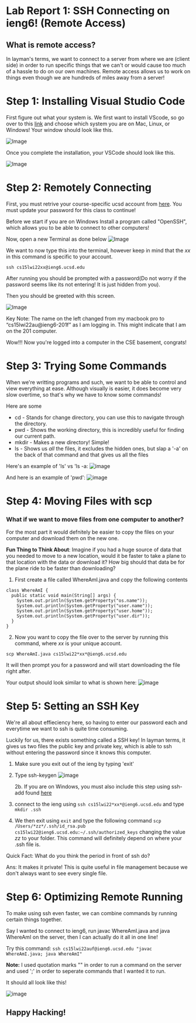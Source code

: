# Lab Report 1: SSH Connecting on ieng6! (Remote Access) 

## What is remote access? 
In layman's terms, we want to connect to a server from where we are (client side) in order to run specific things that we can't or would cause too much of a hassle to do on our own machines. Remote access allows us to work on things even though we are hundreds of miles away from a server! 

# Step 1: Installing Visual Studio Code
First figure out what your system is. 
We first want to install VScode, so go over to this [link](https://code.visualstudio.com/download) and choose which system you are on Mac, Linux, or Windows! Your window should look like this. 

![Image](vscodeinstallopt.png)

Once you complete the installation, your VSCode should look like this. 

![Image](vscodedownload_ss.png)

# Step 2: Remotely Connecting
First, you must retrive your course-specific ucsd account from [here](https://sdacs.ucsd.edu/~icc/index.php). You must update your password for this class to continue!  


Before we start if you are on Windows 
 Install a program called "OpenSSH", which allows you to be able to connect to other computers! 

Now, open a new Terminal as done below 
![Image](openingterminal.png)

We want to now type this into the terminal, however keep in mind that the *xx* in this command is specific to your account.  

`ssh cs15lwi22xx@ieng6.ucsd.edu`

After running you should be prompted with a password(Do not worry if the password seems like its not entering! It is just hidden from you). 

Then you should be greeted with this screen. 

![Image](sshlogininit.png)

Key Note: The name on the left changed from my macbook pro to “cs15lwi22au@ieng6-201f” as I am logging in. This might indicate that I am on the 201 computer. 


Wow!!! Now you're logged into a computer in the CSE basement, congrats! 


# Step 3: Trying Some Commands
When we're writting programs and such, we want to be able to control and view everything at ease. Although visually is easier, it does become very slow overtime, so that's why we have to know some commands! 

Here are some 
* cd - Stands for change directory, you can use this to navigate through the directory. 
* pwd - Shows the working directory, this is incredibly useful for finding our current path. 
* mkdir - Makes a new directory! Simple! 
* ls - Shows us *all* the files, it excludes the hidden ones, but slap a '-a' on the back of that command and that gives us all the files

Here's an example of 'ls' vs 'ls -a: 
![image](lsvslsa.png)

And here is an example of 'pwd': 
![image](pwdexam.png)

# Step 4: Moving Files with scp
### What if we want to move files from one computer to another? 

For the most part it would defnitely be easier to copy the files on your computer and download them on the new one. 

**Fun Thing to Think About**: 
    Imagine if you had a huge source of data that you needed to move to a new location, would it be faster to take a plane to that location with the data or download it? How big should that data be for the plane ride to be faster than downloading? 

1. First create a file called WhereAmI.java and copy the following contents 
```
class WhereAmI {
  public static void main(String[] args) {
    System.out.println(System.getProperty("os.name"));
    System.out.println(System.getProperty("user.name"));
    System.out.println(System.getProperty("user.home"));
    System.out.println(System.getProperty("user.dir"));
  }
}
```
2. Now you want to copy the file over to the server by running this command, where *xx* is your unique account. 

`scp WhereAmI.java cs15lwi22*xx*@ieng6.ucsd.edu `

It will then prompt you for a password and will start downloading the file right after. 

Your output should look similar to what is shown here:
![image](scpcommand.png)

# Step 5: Setting an SSH Key
We're all about effieciency here, so having to enter our password each and everytime we want to ssh is quite time consuming. 

Luckily for us, there exists something called a SSH key! In layman terms, it gives us two files the public key and private key, which is able to ssh without entering the password since it knows this computer. 


1. Make sure you exit out of the ieng by typing 'exit' 
2. Type ssh-keygen
![image](sshkey.png)

    2b. If you are on Windows, you must also include this step using ssh-add found [here](https://docs.microsoft.com/en-us/windows-server/administration/openssh/openssh_keymanagement#user-key-generation)
3. connect to the ieng using `ssh cs15lwi22*xx*@ieng6.ucsd.edu` and type `mkdir .ssh` 

4. We then exit using `exit` and type the following command 
`scp /Users/*zz*/.ssh/id_rsa.pub cs15lwi22@ieng6.ucsd.edu:~/.ssh/authorized_keys`
changing the value *zz* to your folder. This command will definitely depend on where your .ssh file is. 

Quick Fact: What do you think the period in front of ssh do? 

Ans: It makes it private! This is quite useful in file management because we don't always want to see every single file. 


# Step 6: Optimizing Remote Running
To make using ssh even faster, we can combine commands by running certain things together. 

Say I wanted to connect to ieng6, run javac WhereAmI.java and java WhereAmI on the server, then I can actually do it all in one line! 

Try this command: 
`ssh cs15lwi22auf@ieng6.ucsd.edu "javac WhereAmI.java; java WhereAmI" ` 

**Note:** I used quotation marks "" in order to run a command on the server and used ';' in order to seperate commands that I wanted it to run.

It should all look like this! 

![image](multicommands.png)


## Happy Hacking! 